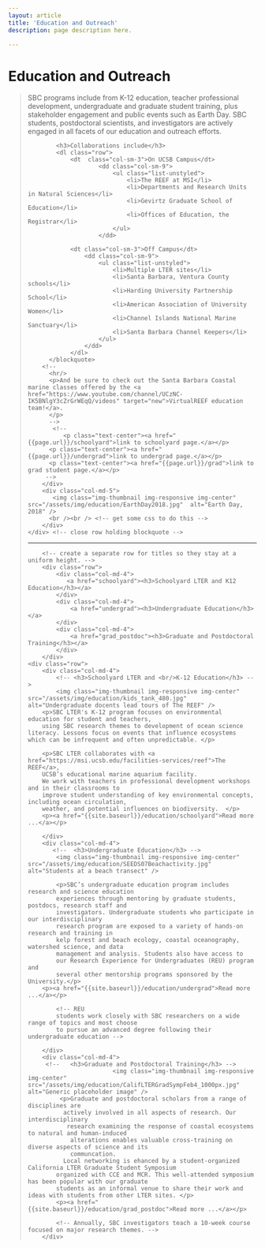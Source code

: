 ```yaml
---
layout: article
title: 'Education and Outreach'
description: page description here.

---
```


<h1>Education and Outreach</h1>

<div id="main-container">
    <div class="row">
        <div class="col-md-7">
         <blockquote>
            <p class="lead">SBC programs include from K-12 education,  
            teacher professional development, undergraduate and graduate student training, plus 
            stakeholder engagement and public events such as Earth Day. 
            SBC students, postdoctoral scientists, and investigators are actively 
            engaged in all facets of our education and outreach efforts. </p>
            
            <h3>Collaborations include</h3>
            <dl class="row">
                <dt  class="col-sm-3">On UCSB Campus</dt>
						<dd class="col-sm-9">
							<ul class="list-unstyled">
								<li>The REEF at MSI</li>
								<li>Departments and Research Units in Natural Sciences</li>
								<li>Gevirtz Graduate School of Education</li>
								<li>Offices of Education, the Registrar</li>
							</ul>
						</dd>
						
				<dt class="col-sm-3">Off Campus</dt>
					<dd class="col-sm-9">
						<ul class="list-unstyled">
							<li>Multiple LTER sites</li>
							<li>Santa Barbara, Ventura County schools</li>
							<li>Harding University Partnership School</li>
							<li>American Association of University Women</li>
							<li>Channel Islands National Marine Sanctuary</li>
							<li>Santa Barbara Channel Keepers</li>
						</ul>
					</dd>				
				</dl>
          </blockquote>  
		<!--  
	      <hr/>		  
	      <p>And be sure to check out the Santa Barbara Coastal marine classes offered by the <a href="https://www.youtube.com/channel/UCzNC-IK5BNlgY3cZrGrWEqQ/videos" target="new">VirtualREEF education team!</a>. 
		  </p>
		  -->
           <!--
              <p class="text-center"><a href="{{page.url}}/schoolyard">link to schoolyard page.</a></p>  
          <p class="text-center"><a href="{{page.url}}/undergrad">link to undergrad page.</a></p>
          <p class="text-center"><a href="{{page.url}}/grad">link to grad student page.</a></p> 
         -->
        </div>
        <div class="col-md-5">
           <img class="img-thumbnail img-responsive img-center" src="/assets/img/education/EarthDay2018.jpg"  alt="Earth Day, 2018" />
          <br /><br /> <!-- get some css to do this -->           
        </div>
    </div> <!-- close row holding blockquote -->
<!-- divider -->
<div  class="row">
            <div class='col-md-12'>
             <hr/>
            </div>
        </div>

<!-- three ed areas here -->
		<!-- create a separate row for titles so they stay at a uniform height. -->
		<div class="row">
	        <div class="col-md-4">
	           <a href="schoolyard"><h3>Schoolyard LTER and K12 Education</h3></a>
			</div>
	        <div class="col-md-4">
	            <a href="undergrad"><h3>Undergraduate Education</h3></a>
			</div>
	        <div class="col-md-4">
	            <a href="grad_postdoc"><h3>Graduate and Postdoctoral Training</h3></a>
			</div>
		</div>
	<div class="row">
        <div class="col-md-4">
            <!-- <h3>Schoolyard LTER and <br/>K-12 Education</h3> -->
            <img class="img-thumbnail img-responsive img-center" src="/assets/img/education/kids_tank_480.jpg"  alt="Undergraduate docents lead tours of The REEF" />
        <p>SBC LTER's K-12 program focuses on environmental education for student and teachers, 
        using SBC research themes to development of ocean science literacy. Lessons focus on events that influence ecosystems which can be infrequent and often unpredictable. </p>
       
        <p>SBC LTER collaborates with <a href="https://msi.ucsb.edu/facilities-services/reef">The REEF</a>, 
        UCSB’s educational marine aquarium facility.  
        We work with teachers in professional development workshops and in their classrooms to 
        improve student understanding of key environmental concepts, including ocean circulation, 
        weather, and potential influences on biodiversity.  </p>
	 	<p><a href="{{site.baseurl}}/education/schoolyard">Read more ...</a></p> 
       
        </div>   
        <div class="col-md-4">
           <!--  <h3>Undergraduate Education</h3> -->
            <img class="img-thumbnail img-responsive img-center" src="/assets/img/education/SEEDS07Beachactivity.jpg"  alt="Students at a beach transect" />

            <p>SBC’s undergraduate education program includes research and science education 
            experiences through mentoring by graduate students, postdocs, research staff and 
            investigators. Undergraduate students who participate in our interdisciplinary 
            research program are exposed to a variety of hands-on research and training in 
            kelp forest and beach ecology, coastal oceanography, watershed science, and data 
            management and analysis. Students also have access to
            our Research Experience for Undergraduates (REU) program and 
            several other mentorship programs sponsored by the University.</p>
		<p><a href="{{site.baseurl}}/education/undergrad">Read more ...</a></p>
			
            <!-- REU 
            students work closely with SBC researchers on a wide range of topics and most choose 
            to pursue an advanced degree following their undergraduate education -->

        </div>
        <div class="col-md-4">
         <!--   <h3>Graduate and Postdoctoral Training</h3> -->
                            <img class="img-thumbnail img-responsive img-center" src="/assets/img/education/CalifLTERGradSympFeb4_1000px.jpg"  alt="Generic placeholder image" />
             <p>Graduate and postdoctoral scholars from a range of disciplines are 
              actively involved in all aspects of research. Our interdisciplinary 
               research examining the response of coastal ecosystems to natural and human-induced 
                alterations enables valuable cross-training on diverse aspects of science and its 
                communcation.
              Local networking is ehanced by a student-organized California LTER Graduate Student Symposium 
            organized with CCE and MCR. This well-attended symposium has been popular with our graduate 
            students as an informal venue to share their work and ideas with students from other LTER sites. </p>
			<p><a href="{{site.baseurl}}/education/grad_postdoc">Read more ...</a></p>
			
            <!-- Annually, SBC investigators teach a 10-week course focused on major research themes. -->
        </div>

          
   </div>
  
</div>

